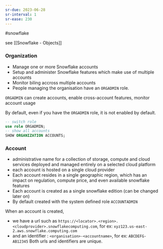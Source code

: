 ```yaml
---
sr-due: 2023-06-28
sr-interval: 1
sr-ease: 230
---
```


#snowflake

see [[Snowflake - Objects]]

### Organization

- Manage one or more Snowflake accounts
- Setup and administer Snowflake features which make use of multiple accounts
- Monitor biling accross multiple accounts
- People managing the organisation have an `ORGADMIN` role.

`ORGADMIN` can create accounts, enable cross-account features, monitor account usage

By default, even if you have the `ORGADMIN` role, it is not enabled by default.

```sql
-- switch role
use role ORGADMIN;
-- show all accounts
SHOW ORGANIZATION ACCOUNTS;
```

### Account

- administrative name for a collection of storage, compute and cloud services deployed and managed entirely on a selected cloud platform
- each account is hosted on a single cloud provider
- Each account resides in a single geographic region, which has an impact on regulation, compute price, and even available snowflake features
- Each account is created as a single snowflake edition (can be changed later on)
- By default created with the system defined role `ACCOUNTADMIN`

When an account is created,

- we have a url such as `https://<locator>.<region>.<cloudprovider>.snowflakecomputing.com`, for ex: `xyz123.us-east-2.aws.snowflake.computing.com`
- and an identifier : `<organisation>-<accountname>`, for ex: `ABCDEFG-AB12345`
  Both urls and identifiers are unique.

